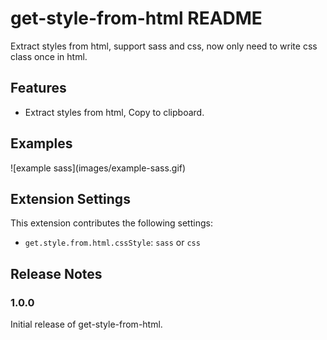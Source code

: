 # get-style-from-html README

Extract styles from html, support sass and css, now only need to write css class once in html.

## Features

- Extract styles from html, Copy to clipboard.

## Examples

![example sass](images/example-sass.gif\)

## Extension Settings

This extension contributes the following settings:

- `get.style.from.html.cssStyle`: `sass` or `css`

## Release Notes

### 1.0.0

Initial release of get-style-from-html.
